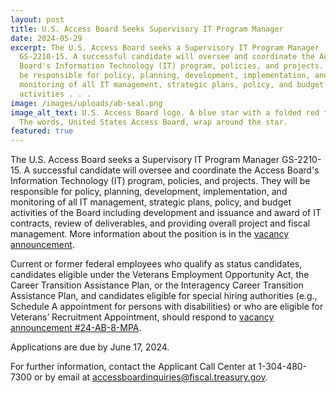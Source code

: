 ```yaml
---
layout: post
title: U.S. Access Board Seeks Supervisory IT Program Manager
date: 2024-05-29
excerpt: The U.S. Access Board seeks a Supervisory IT Program Manager
  GS-2210-15. A successful candidate will oversee and coordinate the Access
  Board's Information Technology (IT) program, policies, and projects. They will
  be responsible for policy, planning, development, implementation, and
  monitoring of all IT management, strategic plans, policy, and budget
  activities . . .
image: /images/uploads/ab-seal.png
image_alt_text: U.S. Access Board logo. A blue star with a folded red top point.
  The words, United States Access Board, wrap around the star.
featured: true
---
```

The U.S. Access Board seeks a Supervisory IT Program Manager GS-2210-15. A successful candidate will oversee and coordinate the Access Board's Information Technology (IT) program, policies, and projects. They will be responsible for policy, planning, development, implementation, and monitoring of all IT management, strategic plans, policy, and budget activities of the Board including development and issuance and award of IT contracts, review of deliverables, and providing overall project and fiscal management. More information about the position is in the [vacancy announcement](https://www.usajobs.gov/job/793146200).

Current or former federal employees who qualify as status candidates, candidates eligible under the Veterans Employment Opportunity Act, the Career Transition Assistance Plan, or the Interagency Career Transition Assistance Plan, and candidates eligible for special hiring authorities (e.g., Schedule A appointment for persons with disabilities) or who are eligible for Veterans’ Recruitment Appointment, should respond to [vacancy announcement #24-AB-8-MPA](https://www.usajobs.gov/job/793146200).

Applications are due by June 17, 2024.

For further information, contact the Applicant Call Center at 1-304-480-7300 or by email at [accessboardinquiries@fiscal.treasury.gov](mailto:accessboardinquiries@fiscal.treasury.gov).